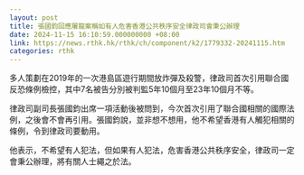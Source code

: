 ```yaml
---
layout: post
title: 張國鈞回應屠龍案稱如有人危害香港公共秩序安全律政司會秉公辦理
date: 2024-11-15 16:10:59.000000000 +08:00
link: https://news.rthk.hk/rthk/ch/component/k2/1779332-20241115.htm
categories: rthk
---
```


多人策劃在2019年的一次港島區遊行期間放炸彈及殺警，律政司首次引用聯合國反恐條例檢控，其中7名被告分別被判監5年10個月至23年10個月不等。

律政司副司長張國鈞出席一項活動後被問到，今次首次引用了聯合國相關的國際法例，之後會不會再引用。張國鈞說，並非想不想用，他不希望香港有人觸犯相關的條例，令到律政司要動用。

他表示，不希望有人犯法，但如果有人犯法，危害香港公共秩序安全，律政司一定會秉公辦理，將有關人士繩之於法。
